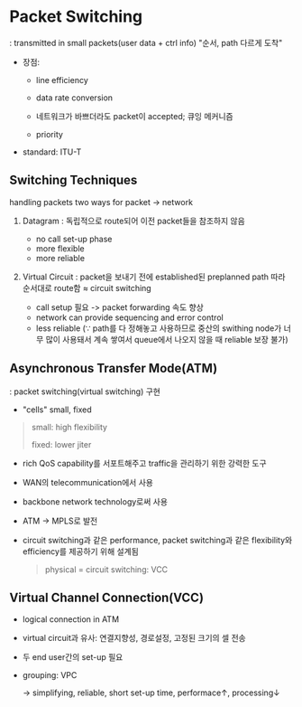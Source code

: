 # Packet Switching

: transmitted in small packets(user data + ctrl info) "순서, path 다르게 도착"

- 장점:
  
  - line efficiency
  
  - data rate conversion
  
  - 네트워크가 바쁘더라도 packet이 accepted; 큐잉 메커니즘
  
  - priority

- standard: ITU-T

## Switching Techniques

handling packets two ways for packet -> network 

1. Datagram
   : 독립적으로 route되어 이전 packet들을 참조하지 않음
   - no call set-up phase
   - more flexible
   - more reliable
  
2. Virtual Circuit
   : packet을 보내기 전에 established된 preplanned path 따라 순서대로 route함 ≈ circuit switching
   - call setup 필요 -> packet forwarding 속도 향상
   - network can provide sequencing and error control
   - less reliable
     (∵ path를 다 정해놓고 사용하므로 중산의 swithing node가 너무 많이 사용돼서 계속 쌓여서 queue에서 나오지 않을 때 reliable 보장 불가)

## Asynchronous Transfer Mode(ATM)

: packet switching(virtual switching) 구현

- "cells" small, fixed 

> small: high flexibility
>
> fixed: lower jiter

- rich QoS capability를 서포트해주고 traffic을 관리하기 위한 강력한 도구

- WAN의 telecommunication에서 사용

- backbone network technology로써 사용

- ATM -> MPLS로 발전

- circuit switching과 같은 performance, packet switching과 같은 flexibility와 efficiency를 제공하기 위해 설계됨

  > physical = circuit switching: VCC

## Virtual Channel Connection(VCC)

- logical connection in ATM

- virtual circuit과 유사: 연결지향성, 경로설정, 고정된 크기의 셀 전송

- 두 end user간의 set-up 필요

- grouping: VPC

  -> simplifying, reliable, short set-up time, performace↑, processing↓
